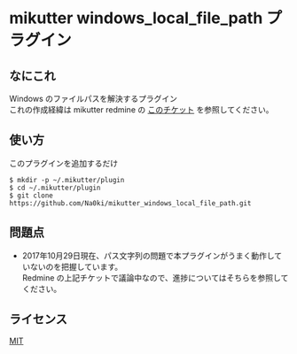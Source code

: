 # mikutter windows_local_file_path プラグイン

## なにこれ
Windows のファイルパスを解決するプラグイン  
これの作成経緯は mikutter redmine の [このチケット](https://dev.mikutter.hachune.net/issues/954) を参照してください。

## 使い方
このプラグインを追加するだけ

```
$ mkdir -p ~/.mikutter/plugin
$ cd ~/.mikutter/plugin
$ git clone https://github.com/Na0ki/mikutter_windows_local_file_path.git
```

## 問題点
* 2017年10月29日現在、パス文字列の問題で本プラグインがうまく動作していないのを把握しています。  
Redmine の上記チケットで議論中なので、進捗についてはそちらを参照してください。

## ライセンス
[MIT](/LICENSE
)